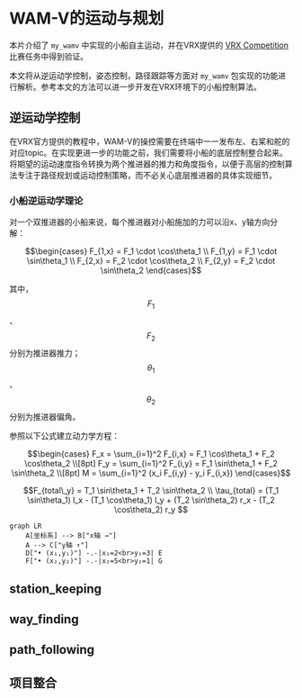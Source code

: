 # WAM-V的运动与规划
本片介绍了 `my_wamv` 中实现的小船自主运动，并在VRX提供的 [VRX Competition](https://github.com/osrf/vrx/wiki/vrx_2023-task_tutorials) 比赛任务中得到验证。

本文将从逆运动学控制，姿态控制，路径跟踪等方面对 `my_wamv` 包实现的功能进行解析。参考本文的方法可以进一步开发在VRX环境下的小船控制算法。









## 逆运动学控制

在VRX官方提供的教程中，WAM-V的操控需要在终端中一一发布左、右桨和舵的对应topic。在实现更进一步的功能之前，我们需要将小船的底层控制整合起来。将期望的运动速度指令转换为两个推进器的推力和角度指令，以便于高层的控制算法专注于路径规划或运动控制策略，而不必关心底层推进器的具体实现细节。

### 小船逆运动学理论

对一个双推进器的小船来说，每个推进器对小船施加的力可以沿x、y轴方向分解：

```math
\begin{cases}
F_{1,x} = F_1 \cdot \cos\theta_1 \\
F_{1,y} = F_1 \cdot \sin\theta_1 \\
F_{2,x} = F_2 \cdot \cos\theta_2 \\
F_{2,y} = F_2 \cdot \sin\theta_2
\end{cases}
```

其中， $$F_1$$ 、 $$F_2$$ 分别为推进器推力； $$\theta_1$$ 、 $$\theta_2$$ 分别为推进器偏角。

参照以下公式建立动力学方程：

```math
\begin{cases}
F_x = \sum_{i=1}^2 F_{i,x} = F_1 \cos\theta_1 + F_2 \cos\theta_2 \\[8pt]
F_y = \sum_{i=1}^2 F_{i,y} = F_1 \sin\theta_1 + F_2 \sin\theta_2 \\[8pt]
M = \sum_{i=1}^2 (x_i F_{i,y} - y_i F_{i,x}) 
\end{cases}
```




```math
F_{total\_y} = T_1 \sin\theta_1 + T_2 \sin\theta_2 \\
\tau_{total} = (T_1 \sin\theta_1) l_x - (T_1 \cos\theta_1) l_y + (T_2 \sin\theta_2) r_x - (T_2 \cos\theta_2) r_y

```

```mermaid
graph LR
    A[坐标系] --> B["x轴 →"]
    A --> C["y轴 ↑"]
    D["• (x₁,y₁)"] -.-|x₁=2<br>y₁=3| E
    F["• (x₂,y₂)"] -.-|x₂=5<br>y₂=1| G
```




## station_keeping
## way_finding
## path_following




## 项目整合

